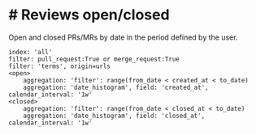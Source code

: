 # \# Reviews open/closed

Open and closed PRs/MRs by date in the period defined by the user.

```
index: 'all'
filter: pull_request:True or merge_request:True
filter: 'terms', origin=urls
<open>
    aggregation: 'filter': range(from_date < created_at < to_date)
    aggregation: 'date_histogram', field: 'created_at', calendar_interval: '1w'
<closed>
    aggregation: 'filter': range(from_date < closed_at < to_date)
    aggregation: 'date_histogram', field: 'closed_at', calendar_interval: '1w'
```

